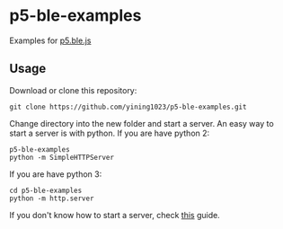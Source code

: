 # p5-ble-examples
Examples for [p5.ble.js](https://github.com/yining1023/p5.ble.js)

## Usage

Download or clone this repository:
```
git clone https://github.com/yining1023/p5-ble-examples.git
```

Change directory into the new folder and start a server.
An easy way to start a server is with python. If you are have python 2:
```
p5-ble-examples
python -m SimpleHTTPServer
```
If you are have python 3:
```
cd p5-ble-examples
python -m http.server
```

If you don't know how to start a server, check [this](https://github.com/processing/p5.js/wiki/Local-server) guide.
